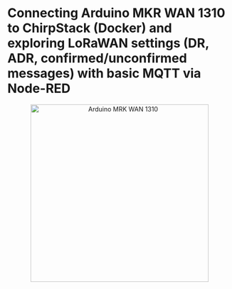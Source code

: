 
# Connecting Arduino MKR WAN 1310 to ChirpStack (Docker) and exploring LoRaWAN settings (DR, ADR, confirmed/unconfirmed messages) with basic MQTT via Node-RED
<div align="center">
    <img src="./lesson_images/arduino-mrk-wan-1310_1.jpg" alt="Arduino MRK WAN 1310" width="400"/>
</div>


